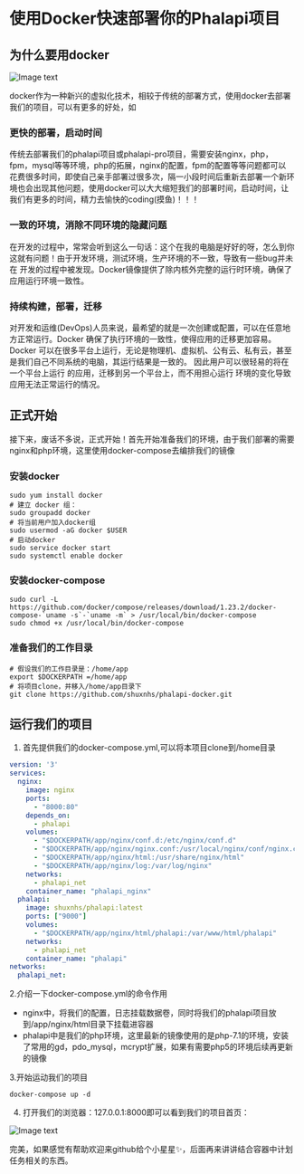 # 使用Docker快速部署你的Phalapi项目

## 为什么要用docker

![Image text](http://cd7.yesapi.net/89E670FD80BA98E7F7D7E81688123F32_20200928215312_dee6612f9e5b862c37cd816c3222ce81.jpeg)

docker作为一种新兴的虚拟化技术，相较于传统的部署方式，使用docker去部署我们的项目，可以有更多的好处，如

### 更快的部署，启动时间
传统去部署我们的phalapi项目或phalapi-pro项目，需要安装nginx，php，fpm，mysql等等环境，php的拓展，nginx的配置，fpm的配置等等问题都可以
花费很多时间，即使自己亲手部署过很多次，隔一小段时间后重新去部署一个新环境也会出现其他问题，使用docker可以大大缩短我们的部署时间，启动时间，让
我们有更多的时间，精力去愉快的coding(摸鱼)！！！

### 一致的环境，消除不同环境的隐藏问题
在开发的过程中，常常会听到这么一句话：这个在我的电脑是好好的呀，怎么到你这就有问题！由于开发环境，测试环境，生产环境的不一致，导致有一些bug并未在
开发的过程中被发现。Docker镜像提供了除内核外完整的运行时环境，确保了应用运行环境一致性。

### 持续构建，部署，迁移
对开发和运维(DevOps)人员来说，最希望的就是一次创建或配置，可以在任意地方正常运行。Docker 确保了执行环境的一致性，使得应用的迁移更加容易。Docker
可以在很多平台上运行，无论是物理机、虚拟机、公有云、私有云，甚至是我们自己不同系统的电脑，其运行结果是一致的。 因此用户可以很轻易的将在一个平台上运行
的应用，迁移到另一个平台上，而不用担心运行 环境的变化导致应用无法正常运行的情况。

## 正式开始

接下来，废话不多说，正式开始！首先开始准备我们的环境，由于我们部署的需要nginx和php环境，这里使用docker-compose去编排我们的镜像

### 安装docker
```shell script
sudo yum install docker
# 建立 docker 组：
sudo groupadd docker
# 将当前用户加入docker组
sudo usermod -aG docker $USER
# 启动docker
sudo service docker start
sudo systemctl enable docker
```

### 安装docker-compose
```shell script
sudo curl -L https://github.com/docker/compose/releases/download/1.23.2/docker-compose-`uname -s`-`uname -m` > /usr/local/bin/docker-compose
sudo chmod +x /usr/local/bin/docker-compose
```

### 准备我们的工作目录
```shell script
# 假设我们的工作目录是：/home/app
export $DOCKERPATH =/home/app
# 将项目clone，并移入/home/app目录下
git clone https://github.com/shuxnhs/phalapi-docker.git
```

## 运行我们的项目

1. 首先提供我们的docker-compose.yml,可以将本项目clone到/home目录
```yaml
version: '3'
services:
  nginx:
    image: nginx
    ports:
      - "8000:80"
    depends_on:
      - phalapi
    volumes:
      - "$DOCKERPATH/app/nginx/conf.d:/etc/nginx/conf.d"
      - "$DOCKERPATH/app/nginx/nginx.conf:/usr/local/nginx/conf/nginx.conf"
      - "$DOCKERPATH/app/nginx/html:/usr/share/nginx/html"
      - "$DOCKERPATH/app/nginx/log:/var/log/nginx"
    networks:
      - phalapi_net
    container_name: "phalapi_nginx"
  phalapi:
    image: shuxnhs/phalapi:latest
    ports: ["9000"]
    volumes:
      - "$DOCKERPATH/app/nginx/html/phalapi:/var/www/html/phalapi"
    networks:
      - phalapi_net
    container_name: "phalapi"
networks:
  phalapi_net:
```

2.介绍一下docker-compose.yml的命令作用
+ nginx中，将我们的配置，日志挂载数据卷，同时将我们的phalapi项目放到/app/nginx/html目录下挂载进容器
+ phalapi中是我们的php环境，这里最新的镜像使用的是php-7.1的环境，安装了常用的gd，pdo_mysql，mcrypt扩展，如果有需要php5的环境后续再更新的镜像

3.开始运动我们的项目
```shell script
docker-compose up -d
```

4. 打开我们的浏览器：127.0.0.1:8000即可以看到我们的项目首页：

![Image text](http://cd7.yesapi.net/89E670FD80BA98E7F7D7E81688123F32_20200928232349_2d6400e6eb7f384359b5c06bf7610f52.png)



完美，如果感觉有帮助欢迎来github给个小星星✨，后面再来讲讲结合容器中计划任务相关的东西。
